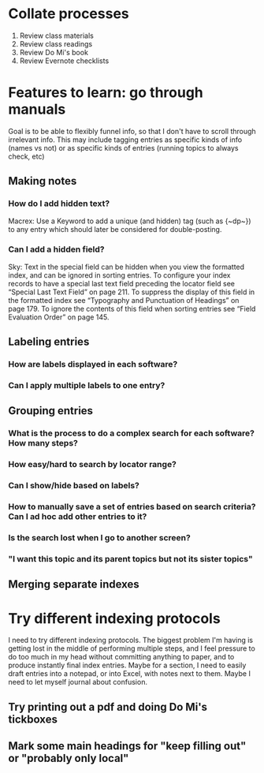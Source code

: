 # Collate processes
1. Review class materials
2. Review class readings
3. Review Do Mi's book
4. Review Evernote checklists



# Features to learn: go through manuals
Goal is to be able to flexibly funnel info, so that I don't have to scroll through irrelevant info. This may include tagging entries as specific kinds of info (names vs not) or as specific kinds of entries (running topics to always check, etc)

## Making notes
### How do I add hidden text?
Macrex: Use a Keyword to add a unique (and hidden) tag (such as {~dp~}) to any entry which should later be considered for double-posting.

### Can I add a hidden field? 
Sky: Text in the special field can be hidden when you view the formatted index, and can be ignored in sorting entries. To configure your index records to have a special last text field preceding the locator field see “Special Last Text Field” on page 211. To suppress the display of this field in the formatted index see “Typography and Punctuation of Headings” on page 179. To ignore the contents of this field when sorting entries see “Field Evaluation Order” on page 145.


## Labeling entries
### How are labels displayed in each software? 

### Can I apply multiple labels to one entry? 

## Grouping entries
### What is the process to do a complex search for each software? How many steps?

### How easy/hard to search by locator range? 

### Can I show/hide based on labels?

### How to manually save a set of entries based on search criteria? Can I ad hoc add other entries to it?

### Is the search lost when I go to another screen? 

### "I want this topic and its parent topics but not its sister topics"


## Merging separate indexes





# Try different indexing protocols
I need to try different indexing protocols. The biggest problem I'm having is getting lost in the middle of performing multiple steps, and I feel pressure to do too much in my head without committing anything to paper, and to produce instantly final index entries. Maybe for a section, I need to easily draft entries into a notepad, or into Excel, with notes next to them. Maybe I need to let myself journal about confusion. 



## Try printing out a pdf and doing Do Mi's tickboxes

## Mark some main headings for "keep filling out" or "probably only local"
